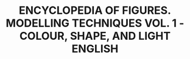 ---
layout: product
title: "ENCYCLOPEDIA OF FIGURES. MODELLING TECHNIQUES VOL. 1 - COLOUR, SHAPE, AND LIGHT ENGLISH"
price: "4300" 
desc: "Knjiga"
img_path: "/assets/img/A.MIG-6221.webp"
brand: "AMMO"
available: false
special_offer: false
new: false
soon: false
cat: "090000"
subcat: "090100"
subsubcat: "090101"
sifra: "A.MIG-6221"
popular: false
---